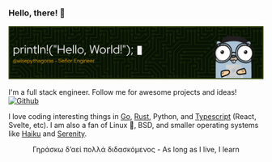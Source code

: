 ### Hello, there! 👋

![Header](./header-image.png)

I'm a full stack engineer. Follow me for awesome projects and ideas! 
[![Github](https://img.shields.io/github/followers/wisepythagoras?label=Follow&style=social)](https://github.com/wisepythagoras)

I love coding interesting things in [Go](https://golang.org), [Rust](https://www.rust-lang.org/), Python, and [Typescript](https://www.typescriptlang.org/) (React, Svelte, etc). I am also a fan of Linux 🐧, BSD, and smaller operating systems like [Haiku](https://www.haiku-os.org/) and [Serenity](https://github.com/SerenityOS/serenity).

<p align="center">
Γηράσκω δ’αεί πολλά διδασκόμενος - As long as I live, I learn
</p>

<!-- For when I'm ready. -->
<!-- I'm looking for [GitHub sponsors](https://github.com/sponsors/wisepythagoras). -->
<!--
<p></p>
<p align="center">
    <img alt="wisepythagoras' Github stats" src="https://github-readme-stats.vercel.app/api?username=wisepythagoras&count_private=true&line_height=40&show_icons=true&theme=dark" />
    <img alt="Top langs" src="https://github-readme-stats.vercel.app/api/top-langs/?username=wisepythagoras&theme=dark" />
</p>
<p align="center">
    <i><a href="https://github.com/anuraghazra/github-readme-stats">This</a> is where I got ☝️ these from.</i>
</p>
-->

<!--
**wisepythagoras/wisepythagoras** is a ✨ _special_ ✨ repository because its `README.md` (this file) appears on your GitHub profile.

Here are some ideas to get you started:

- 🔭 I’m currently working on ...
- 🌱 I’m currently learning ...
- 👯 I’m looking to collaborate on ...
- 🤔 I’m looking for help with ...
- 💬 Ask me about ...
- 📫 How to reach me: ...
- 😄 Pronouns: ...
- ⚡ Fun fact: ...
-->
